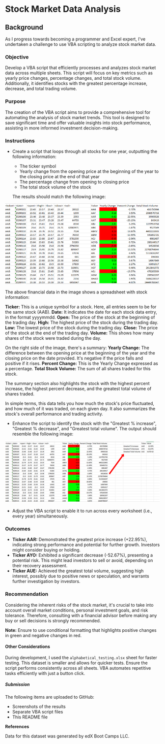 # Stock Market Data Analysis

## Background
As I progress towards becoming a programmer and Excel expert, I've undertaken a challenge to use VBA scripting to analyze stock market data.

### Objective
Develop a VBA script that efficiently processes and analyzes stock market data across multiple sheets. This script will focus on key metrics such as yearly price changes, percentage changes, and total stock volume. Additionally, it identifies stocks with the greatest percentage increase, decrease, and total trading volume.

### Purpose
The creation of the VBA script aims to provide a comprehensive tool for automating the analysis of stock market trends. This tool is designed to save significant time and offer valuable insights into stock performance, assisting in more informed investment decision-making.

### Instructions

- Create a script that loops through all stocks for one year, outputting the following information:
  - The ticker symbol
  - Yearly change from the opening price at the beginning of the year to the closing price at the end of that year
  - The percentage change from opening to closing price
  - The total stock volume of the stock
  
  The results should match the following image:
  
![Moderate Solution](Images/moderate_solution.jpg)

The above financial data in the image shows a spreadsheet with stock information:

**Ticker:** This is a unique symbol for a stock. Here, all entries seem to be for the same stock (AAB).
**Date:** It indicates the date for each stock data entry, in the format yyyymmdd.
**Open:** The price of the stock at the beginning of the trading day.
**High:** The highest price of the stock during the trading day.
**Low:** The lowest price of the stock during the trading day.
**Close:** The price of the stock at the end of the trading day.
**Volume:** This shows how many shares of the stock were traded during the day.

On the right side of the image, there's a summary:
**Yearly Change:** The difference between the opening price at the beginning of the year and the closing price on the date provided. It's negative if the price falls and positive if it rises.
**Percent Change:** This is the Yearly Change expressed as a percentage.
**Total Stock Volume:** The sum of all shares traded for this stock.

The summary section also highlights the stock with the highest percent increase, the highest percent decrease, and the greatest total volume of shares traded.

In simple terms, this data tells you how much the stock's price fluctuated, and how much of it was traded, on each given day. It also summarizes the stock's overall performance and trading activity.

- Enhance the script to identify the stock with the "Greatest % increase", "Greatest % decrease", and "Greatest total volume". The output should resemble the following image:

![Hard Solution](Images/hard_solution.jpg)

- Adjust the VBA script to enable it to run across every worksheet (i.e., every year) simultaneously.

### Outcomes
- **Ticker AAR:** Demonstrated the greatest price increase (+22.95%), indicating strong performance and potential for further growth. Investors might consider buying or holding.
- **Ticker AYO:** Exhibited a significant decrease (-52.67%), presenting a potential risk. This might lead investors to sell or avoid, depending on their recovery assessment.
- **Ticker AUE:** Achieved the greatest total volume, suggesting high interest, possibly due to positive news or speculation, and warrants further investigation by investors.

### Recommendation
Considering the inherent risks of the stock market, it's crucial to take into account overall market conditions, personal investment goals, and risk tolerance. Therefore, consulting with a financial advisor before making any buy or sell decisions is strongly recommended.

**Note:**
Ensure to use conditional formatting that highlights positive changes in green and negative changes in red.

#### Other Considerations
During development, I used the `alphabetical_testing.xlsx` sheet for faster testing. This dataset is smaller and allows for quicker tests. Ensure the script performs consistently across all sheets. VBA automates repetitive tasks efficiently with just a button click.

##### Submission
The following items are uploaded to GitHub:
- Screenshots of the results
- Separate VBA script files
- This README file

**References**

Data for this dataset was generated by edX Boot Camps LLC.
